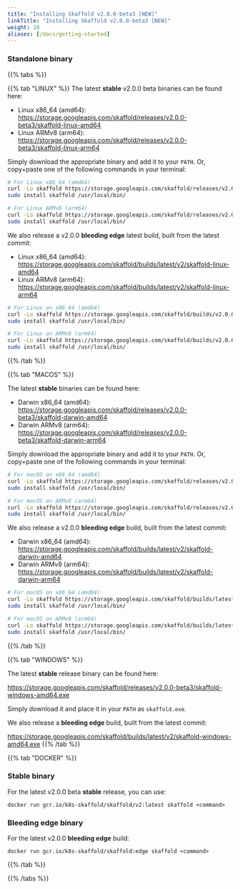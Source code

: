 ```yaml
---
title: "Installing Skaffold v2.0.0-beta3 [NEW]"
linkTitle: "Installing Skaffold v2.0.0-beta3 [NEW]"
weight: 10
aliases: [/docs/getting-started]
---
```

### Standalone binary

{{% tabs %}}

{{% tab "LINUX" %}}
The latest **stable** v2.0.0 beta binaries can be found here:
- Linux x86_64 (amd64): https://storage.googleapis.com/skaffold/releases/v2.0.0-beta3/skaffold-linux-amd64
- Linux ARMv8 (arm64): https://storage.googleapis.com/skaffold/releases/v2.0.0-beta3/skaffold-linux-arm64

Simply download the appropriate binary and add it to your `PATH`. Or, copy+paste one of the following commands in your terminal:

```bash
# For Linux x86_64 (amd64)
curl -Lo skaffold https://storage.googleapis.com/skaffold/releases/v2.0.0-beta3/skaffold-linux-amd64 && \
sudo install skaffold /usr/local/bin/
```

```bash
# For Linux ARMv8 (arm64)
curl -Lo skaffold https://storage.googleapis.com/skaffold/releases/v2.0.0-beta3/skaffold-linux-arm64 && \
sudo install skaffold /usr/local/bin/
```

We also release a v2.0.0 **bleeding edge** latest build, built from the latest commit:

- Linux x86_64 (amd64): https://storage.googleapis.com/skaffold/builds/latest/v2/skaffold-linux-amd64
- Linux ARMv8 (arm64): https://storage.googleapis.com/skaffold/builds/latest/v2/skaffold-linux-arm64

```bash
# For Linux on x86_64 (amd64)
curl -Lo skaffold https://storage.googleapis.com/skaffold/builds/v2.0.0-beta3/skaffold-linux-amd64 && \
sudo install skaffold /usr/local/bin/
```

```bash
# For Linux on ARMv8 (arm64)
curl -Lo skaffold https://storage.googleapis.com/skaffold/builds/v2.0.0-beta3/skaffold-linux-arm64 && \
sudo install skaffold /usr/local/bin/
```

{{% /tab %}}

{{% tab "MACOS" %}}

The latest **stable** binaries can be found here:

- Darwin x86_64 (amd64): https://storage.googleapis.com/skaffold/releases/v2.0.0-beta3/skaffold-darwin-amd64
- Darwin ARMv8 (arm64): https://storage.googleapis.com/skaffold/releases/v2.0.0-beta3/skaffold-darwin-arm64

Simply download the appropriate binary and add it to your `PATH`. Or, copy+paste one of the following commands in your terminal:

```bash
# For macOS on x86_64 (amd64)
curl -Lo skaffold https://storage.googleapis.com/skaffold/releases/v2.0.0-beta3/skaffold-darwin-amd64 && \
sudo install skaffold /usr/local/bin/
```

```bash
# For macOS on ARMv8 (arm64)
curl -Lo skaffold https://storage.googleapis.com/skaffold/releases/v2.0.0-beta3/skaffold-darwin-arm64 && \
sudo install skaffold /usr/local/bin/
```

We also release a v2.0.0 **bleeding edge** build, built from the latest commit:

- Darwin x86_64 (amd64): https://storage.googleapis.com/skaffold/builds/latest/v2/skaffold-darwin-amd64
- Darwin ARMv8 (arm64): https://storage.googleapis.com/skaffold/builds/latest/v2/skaffold-darwin-arm64

```bash
# For macOS on x86_64 (amd64)
curl -Lo skaffold https://storage.googleapis.com/skaffold/builds/latest/v2/skaffold-darwin-amd64 && \
sudo install skaffold /usr/local/bin/
```

```bash
# For macOS on ARMv8 (arm64)
curl -Lo skaffold https://storage.googleapis.com/skaffold/builds/latest/v2/skaffold-darwin-arm64 && \
sudo install skaffold /usr/local/bin/
```
{{% /tab %}}


{{% tab "WINDOWS" %}}

The latest **stable** release binary can be found here:

https://storage.googleapis.com/skaffold/releases/v2.0.0-beta3/skaffold-windows-amd64.exe

Simply download it and place it in your `PATH` as `skaffold.exe`.

We also release a **bleeding edge** build, built from the latest commit:

https://storage.googleapis.com/skaffold/builds/latest/v2/skaffold-windows-amd64.exe
{{% /tab %}}

{{% tab "DOCKER" %}}
### Stable binary

For the latest v2.0.0 beta **stable** release, you can use:

`docker run gcr.io/k8s-skaffold/skaffold/v2:latest skaffold <command>`

### Bleeding edge binary

For the latest v2.0.0 **bleeding edge** build:

`docker run gcr.io/k8s-skaffold/skaffold:edge skaffold <command>`

{{% /tab %}}

{{% /tabs %}}
